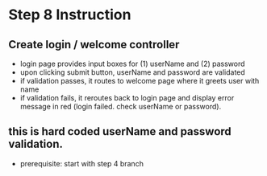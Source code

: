 # Step 8 Instruction
## Create login / welcome controller
- login page provides input boxes for (1) userName and (2) password
- upon clicking submit button, userName and password are validated
- if validation passes, it routes to welcome page where it greets user with name
- if validation fails, it reroutes back to login page and display error message in red (login failed. check userName or password).

## this is hard coded userName and password validation.
- prerequisite: start with step 4 branch

